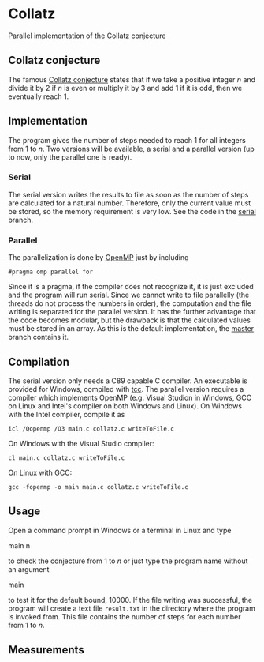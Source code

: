 # Collatz
Parallel implementation of the Collatz conjecture

## Collatz conjecture
The famous [Collatz conjecture](https://en.wikipedia.org/wiki/Collatz_conjecture) states that if we take a positive integer *n* and divide it by 2 if *n* is even or multiply it by 3 and add 1 if it is odd, then we eventually reach 1.

## Implementation
The program gives the number of steps needed to reach 1 for all integers from 1 to *n*. Two versions will be available, a serial and a parallel version (up to now, only the parallel one is ready).

### Serial
The serial version writes the results to file as soon as the number of steps are calculated for a natural number. Therefore, only the current value must be stored, so the memory requirement is very low. See the code in the [serial](https://github.com/CsatiZoltan/Collatz/tree/serial) branch.

### Parallel
The parallelization is done by [OpenMP](www.openmp.org) just by including

    #pragma omp parallel for

Since it is a pragma, if the compiler does not recognize it, it is just excluded and the program will run serial.
Since we cannot write to file parallelly (the threads do not process the numbers in order), the computation and the file writing is separated for the parallel version. It has the further advantage that the code becomes modular, but the drawback is that the calculated values must be stored in an array. As this is the default implementation, the [master](https://github.com/CsatiZoltan/Collatz/tree/master) branch contains it.

## Compilation
The serial version only needs a C89 capable C compiler. An executable is provided for Windows, compiled with [tcc](http://bellard.org/tcc/). The parallel version requires a compiler which implements OpenMP (e.g. Visual Studion in Windows, GCC on Linux and Intel's compiler on both Windows and Linux). On Windows with the Intel compiler, compile it as

    icl /Qopenmp /O3 main.c collatz.c writeToFile.c
    
On Windows with the Visual Studio compiler:

    cl main.c collatz.c writeToFile.c

On Linux with GCC:

    gcc -fopenmp -o main main.c collatz.c writeToFile.c

## Usage
Open a command prompt in Windows or a terminal in Linux and type

   main n

to check the conjecture from 1 to *n* or just type the program name without an argument

   main
   
to test it for the default bound, 10000. If the file writing was successful, the program will create a text file `result.txt` in the directory where the program is invoked from. This file contains the number of steps for each number from 1 to *n*.

## Measurements

